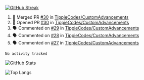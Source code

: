 [![GitHub Streak](https://github-readme-streak-stats.herokuapp.com/?user=TippieCodes)](https://git.io/streak-stats)

<!--START_SECTION:activity-->
1. 🎉 Merged PR [#30](https://github.com/TippieCodes/CustomAdvancements/pull/30) in [TippieCodes/CustomAdvancements](https://github.com/TippieCodes/CustomAdvancements)
2. 💪 Opened PR [#30](https://github.com/TippieCodes/CustomAdvancements/pull/30) in [TippieCodes/CustomAdvancements](https://github.com/TippieCodes/CustomAdvancements)
3. 🗣 Commented on [#29](https://github.com/TippieCodes/CustomAdvancements/issues/29) in [TippieCodes/CustomAdvancements](https://github.com/TippieCodes/CustomAdvancements)
4. 🗣 Commented on [#28](https://github.com/TippieCodes/CustomAdvancements/issues/28) in [TippieCodes/CustomAdvancements](https://github.com/TippieCodes/CustomAdvancements)
5. 🗣 Commented on [#27](https://github.com/TippieCodes/CustomAdvancements/issues/27) in [TippieCodes/CustomAdvancements](https://github.com/TippieCodes/CustomAdvancements)
<!--END_SECTION:activity-->

<!--START_SECTION:waka-->
```text
No activity tracked
```

<!--END_SECTION:waka-->

![GitHub Stats](https://github-readme-stats.vercel.app/api?username=TippieCodes&show_icons=true&theme=radical&count_private=true)

![Top Langs](https://github-readme-stats.vercel.app/api/top-langs/?username=TippieCodes&theme=radical)

